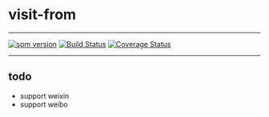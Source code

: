 # visit-from

---

[![spm version](http://moekit.com/badge/visit-from)](http://moekit.com/package/visit-from)
[![Build Status](https://travis-ci.org/MoeKit/visit-from.svg?branch=master)](https://travis-ci.org/MoeKit/visit-from)
[![Coverage Status](https://coveralls.io/repos/MoeKit/visit-from/badge.png?branch=master)](https://coveralls.io/r/MoeKit/visit-from?branch=master)

---


## todo

+ support weixin
+ support weibo


